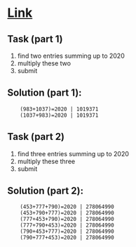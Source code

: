 # [Link](https://adventofcode.com/2020/day/1)

## Task (part 1)

1. find two entries summing up to 2020
2. multiply these two
3. submit

## Solution (part 1):

```
    (983+1037)=2020 | 1019371
    (1037+983)=2020 | 1019371
```

## Task (part 2)

1. find three entries summing up to 2020
2. multiply these three
3. submit

## Solution (part 2):

```
    (453+777+790)=2020 | 278064990
    (453+790+777)=2020 | 278064990
    (777+453+790)=2020 | 278064990
    (777+790+453)=2020 | 278064990
    (790+453+777)=2020 | 278064990
    (790+777+453)=2020 | 278064990
```
